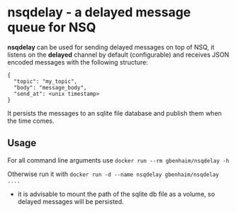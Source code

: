 nsqdelay - a delayed message queue for NSQ
==========================================

__nsqdelay__ can be used for sending delayed messages on top of NSQ,
it listens on the __delayed__ channel by default (configurable) and receives JSON encoded messages with the following structure:

```
{
  "topic": "my_topic",
  "body": "message_body",
  "send_at": <unix timestamp>
}
```

It persists the messages to an sqlite file database and publish them when the time comes.

Usage
-----
For all command line arguments use `docker run --rm gbenhaim/nsqdelay -h`

Otherwise run it with `docker run -d --name nsqdelay gbenhaim/nsqdelay ....`

- it is advisable to mount the path of the sqlite db file as a volume, so delayed messages will be persisted.
